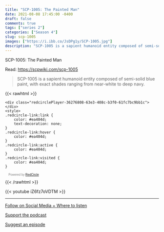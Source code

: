 ```yaml
---
title: "SCP-1005: The Painted Man"
date: 2021-08-08 17:45:00 -0400
draft: false
comments: true
tags: ["series 2"]
categories: ["Season 4"]
slug: scp-1005
images: ["https://i.ibb.co/JsDPg1y/SCP-1005.jpg"]
description: "SCP-1005 is a sapient humanoid entity composed of semi-solid blue paint, with exact shades ranging from near-white to deep navy."
---
```


SCP-1005: The Painted Man

Read: https://scpwiki.com/scp-1005

> SCP-1005 is a sapient humanoid entity composed of semi-solid blue paint, with exact shades ranging from near-white to deep navy.

{{< rawhtml >}}
<script async defer onload="redcircleIframe();" src="https://api.podcache.net/embedded-player/sh/63705181-2bd5-4fc1-a869-6f5b27226efa/ep/36276808-63e3-408c-b3f0-61fc7bc9bb1c"></script>
    <div class="redcirclePlayer-36276808-63e3-408c-b3f0-61fc7bc9bb1c"></div>
    <style>
    .redcircle-link:link {
        color: #ea404d;
        text-decoration: none;
    }
    .redcircle-link:hover {
        color: #ea404d;
    }
    .redcircle-link:active {
        color: #ea404d;
    }
    .redcircle-link:visited {
        color: #ea404d;
    }
</style>
<p style="margin-top:3px;margin-left:11px;font-family: sans-serif;font-size: 10px; color: gray;">Powered by <a class="redcircle-link" href="https://redcircle.com?utm_source=rc_embedded_player&utm_medium=web&utm_campaign=embedded_v1">RedCircle</a></p>
{{< /rawhtml >}}

{{< youtube iZ6fz7oVDTM >}}

---

[Follow on Social Media + Where to listen](/links)

[Support the podcast](/support)

[Suggest an episode](/suggest)
